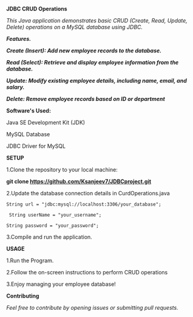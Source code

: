 **JDBC CRUD Operations**

_This Java application demonstrates basic CRUD (Create, Read, Update, Delete) operations on a MySQL database using JDBC._

**_Features._**

**_Create (Insert): Add new employee records to the database._**

**_Read (Select): Retrieve and display employee information from the database._**

**_Update: Modify existing employee details, including name, email, and salary._**

**_Delete: Remove employee records based on ID or department_**


**Software's Used:**

Java SE Development Kit (JDK)

MySQL Database

JDBC Driver for MySQL


**SETUP**

1.Clone the repository to your local machine:


**git clone https://github.com/Ksanjeev7/JDBCproject.git**


2.Update the database connection details in CurdOperations.java

    String url = "jdbc:mysql://localhost:3306/your_database";

     String userName = "your_username";

    String password = "your_password";

3.Compile and run the application.

**USAGE**

1.Run the Program.

2.Follow the on-screen instructions to perform CRUD operations

3.Enjoy managing your employee database!


 **Contributing**

 _Feel free to contribute by opening issues or submitting pull requests._
